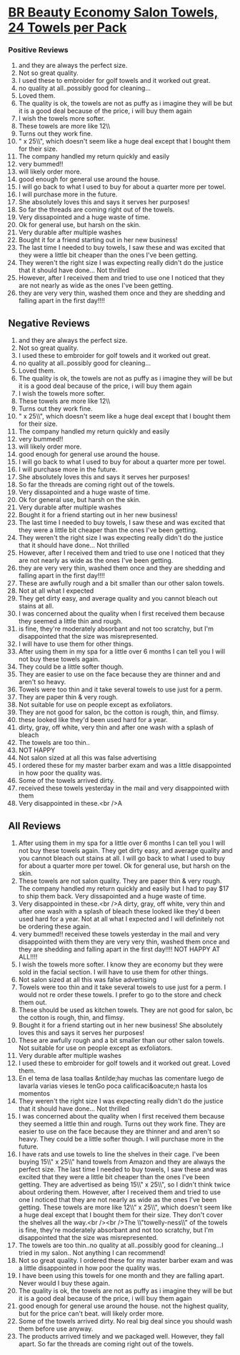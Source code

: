 # [BR Beauty Economy Salon Towels, 24 Towels per Pack](https://products.checkmycream.com/products/BR-Beauty-Economy-Salon-Towels-24-Towels-per-Pack.html)

### Positive Reviews

<ol>
      <li>and they are always the perfect size.  </li>
      <li>Not so great quality.</li>
      <li>I used these to embroider for golf towels and it worked out great.</li>
      <li>no quality at all..possibly good for cleaning...</li>
      <li>Loved them.</li>
      <li>The quality is ok, the towels are not as puffy as i imagine they will be but it is a good deal because of the price, i will buy them again</li>
      <li>I wish the towels more softer.</li>
      <li>These towels are more like 12\\</li>
      <li>Turns out they work fine.  </li>
      <li>&quot; x 25\\&quot;, which doesn&#x27;t seem like a huge deal except that I bought them for their size.  </li>
      <li>The company handled my return quickly and easily</li>
      <li>very bummed!!</li>
      <li>will likely order more.</li>
      <li>good enough for general use around the house.</li>
      <li>I will go back to what I used to buy for about a quarter more per towel.  </li>
      <li>I will purchase more in the future.</li>
      <li>She absolutely loves this and says it serves her purposes!</li>
      <li>So far the threads are coming right out of the towels.</li>
      <li>Very dissapointed and a huge waste of time.</li>
      <li>Ok for general use, but harsh on the skin.</li>
      <li>Very durable after multiple washes</li>
      <li>Bought it for a friend starting out in her new business!  </li>
      <li>The last time I needed to buy towels, I saw these and was excited that they were a little bit cheaper than the ones I&#x27;ve been getting.  </li>
      <li>They weren&#x27;t the right size I was expecting really didn&#x27;t do the justice that it should have done... Not thrilled</li>
      <li>However, after I received them and tried to use one I noticed that they are not nearly as wide as the ones I&#x27;ve been getting.  </li>
      <li>they are very very thin, washed them once and they are shedding and falling apart in the first day!!!!  </li>
</ol>


<h2>Negative Reviews</h2>
<ol>
<li> and they are always the perfect size.  </li>
<li> Not so great quality.</li>
<li> I used these to embroider for golf towels and it worked out great.</li>
<li> no quality at all..possibly good for cleaning...</li>
<li> Loved them.</li>
<li> The quality is ok, the towels are not as puffy as i imagine they will be but it is a good deal because of the price, i will buy them again</li>
<li> I wish the towels more softer.</li>
<li> These towels are more like 12\\</li>
<li> Turns out they work fine.  </li>
<li> &quot; x 25\\&quot;, which doesn&#x27;t seem like a huge deal except that I bought them for their size.  </li>
<li> The company handled my return quickly and easily</li>
<li> very bummed!!</li>
<li> will likely order more.</li>
<li> good enough for general use around the house.</li>
<li> I will go back to what I used to buy for about a quarter more per towel.  </li>
<li> I will purchase more in the future.</li>
<li> She absolutely loves this and says it serves her purposes!</li>
<li> So far the threads are coming right out of the towels.</li>
<li> Very dissapointed and a huge waste of time.</li>
<li> Ok for general use, but harsh on the skin.</li>
<li> Very durable after multiple washes</li>
<li> Bought it for a friend starting out in her new business!  </li>
<li> The last time I needed to buy towels, I saw these and was excited that they were a little bit cheaper than the ones I&#x27;ve been getting.  </li>
<li> They weren&#x27;t the right size I was expecting really didn&#x27;t do the justice that it should have done... Not thrilled</li>
<li> However, after I received them and tried to use one I noticed that they are not nearly as wide as the ones I&#x27;ve been getting.  </li>
<li> they are very very thin, washed them once and they are shedding and falling apart in the first day!!!!  </li>
<li> These are awfully rough and a bit smaller than our other salon towels.  </li>
<li> Not at all what I expected</li>
<li> They get dirty easy, and average quality and you cannot bleach out stains at all.  </li>
<li> I was concerned about the quality when I first received them because they seemed a little thin and rough.  </li>
<li> is fine, they&#x27;re moderately absorbant and not too scratchy, but I&#x27;m disappointed that the size was misrepresented.</li>
<li> I will have to use them for other things.</li>
<li> After using them in my spa for a little over 6 months I can tell you I will not buy these towels again.  </li>
<li> They could be a little softer though.  </li>
<li> They are easier to use on the face because they are thinner and and aren&#x27;t so heavy.  </li>
<li> Towels were too thin and it take several towels to use just for a perm.  </li>
<li> They are paper thin &amp; very rough.</li>
<li> Not suitable for use on people except as exfoliators.</li>
<li> They are not good for salon, bc the cotton is rough, thin, and flimsy.</li>
<li> these looked like they&#x27;d been used hard for a year.</li>
<li> dirty, gray, off white, very thin and after one wash with a splash of bleach</li>
<li> The towels are too thin..</li>
<li> NOT HAPPY</li>
<li> Not salon sized at all this was false advertising</li>
<li> I ordered these for my master barber exam and was a little disappointed in how poor the quality was.</li>
<li> Some of the towels arrived dirty.</li>
<li> received these towels yesterday in the mail and very disappointed wiith them  </li>
<li> Very disappointed in these.&lt;br /&gt;A</li>
</ol>

<h2>All Reviews</h2>

<ol>
    <li> After using them in my spa for a little over 6 months I can tell you I will not buy these towels again.  They get dirty easy, and average quality and you cannot bleach out stains at all.  I will go back to what I used to buy for about a quarter more per towel.  Ok for general use, but harsh on the skin.</li>
    <li> These towels are not salon quality. They are paper thin &amp; very rough. The company handled my return quickly and easily but I had to pay $17 to ship them back. Very dissapointed and a huge waste of time.</li>
    <li> Very disappointed in these.&lt;br /&gt;A dirty, gray, off white, very thin and after one wash with a splash of bleach these looked like they&#x27;d been used hard for a year. Not at all what I expected and I will definitely not be ordering these again.</li>
    <li> very bummed!! received these towels yesterday in the mail and very disappointed wiith them  they are very very thin, washed them once and they are shedding and falling apart in the first day!!!!  NOT HAPPY AT ALL!!!!</li>
    <li> I wish the towels more softer. I know they are economy but they were sold in the facial section. I will have to use them for other things.</li>
    <li> Not salon sized at all this was false advertising</li>
    <li> Towels were too thin and it take several towels to use just for a perm.  I would not re order these towels.  I prefer to go to the store and check them out.</li>
    <li> These should be used as kitchen towels. They are not good for salon, bc the cotton is rough, thin, and flimsy.</li>
    <li> Bought it for a friend starting out in her new business!  She absolutely loves this and says it serves her purposes!</li>
    <li> These are awfully rough and a bit smaller than our other salon towels.  Not suitable for use on people except as exfoliators.</li>
    <li> Very durable after multiple washes</li>
    <li> I used these to embroider for golf towels and it worked out great. Loved them.</li>
    <li> En el tema de lasa toallas &amp;ntilde;hay muchas las comentare luego de lavarla varias vieses le tenGo poca calificaci&amp;oacute;n hasta los momentos</li>
    <li> They weren&#x27;t the right size I was expecting really didn&#x27;t do the justice that it should have done... Not thrilled</li>
    <li> I was concerned about the quality when I first received them because they seemed a little thin and rough.  Turns out they work fine.  They are easier to use on the face because they are thinner and and aren&#x27;t so heavy.  They could be a little softer though.  I will purchase more in the future.</li>
    <li> I have rats and use towels to line the shelves in their cage.  I&#x27;ve been buying 15\\&quot; x 25\\&quot; hand towels from Amazon and they are always the perfect size.  The last time I needed to buy towels, I saw these and was excited that they were a little bit cheaper than the ones I&#x27;ve been getting.  They are advertised as being 15\\&quot; x 25\\&quot;, so I didn&#x27;t think twice about ordering them.  However, after I received them and tried to use one I noticed that they are not nearly as wide as the ones I&#x27;ve been getting.  These towels are more like 12\\&quot; x 25\\&quot;, which doesn&#x27;t seem like a huge deal except that I bought them for their size.  They don&#x27;t cover the shelves all the way.&lt;br /&gt;&lt;br /&gt;The \\&quot;towelly-ness\\&quot; of the towels is fine, they&#x27;re moderately absorbant and not too scratchy, but I&#x27;m disappointed that the size was misrepresented.</li>
    <li> The towels are too thin..no quality at all..possibly good for cleaning...I tried in my salon.. Not anything I can recommend!</li>
    <li> Not so great quality. I ordered these for my master barber exam and was a little disappointed in how poor the quality was.</li>
    <li> I have been using this towels for one month and they are falling apart. Never would I buy these again.</li>
    <li> The quality is ok, the towels are not as puffy as i imagine they will be but it is a good deal because of the price, i will buy them again</li>
    <li> good enough for general use around the house. not the highest quality, but for the price can&#x27;t beat. will likely order more.</li>
    <li> Some of the towels arrived dirty. No real big deal since you should wash them before use anyway.</li>
    <li> The products arrived timely and we packaged well. However, they fall apart. So far the threads are coming right out of the towels.</li>
</ol>




